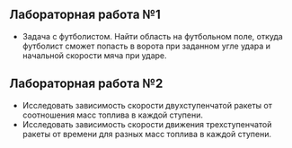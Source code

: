 ## Лабораторная работа №1

- Задача с футболистом. Найти область на футбольном поле, откуда футболист сможет попасть в ворота при заданном угле удара и начальной скорости мяча при ударе.

## Лабораторная работа №2

- Исследовать зависимость скорости двухступенчатой ракеты от соотношения масс топлива в каждой ступени.
- Исследовать зависимость скорости движения трехступенчатой ракеты от времени для разных масс топлива в каждой ступени.
